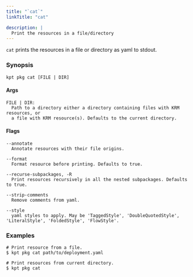```yaml
---
title: "`cat`"
linkTitle: "cat"

description: |
  Print the resources in a file/directory
---
```


<!--mdtogo:Short
    Print the resources in a file/directory
-->

`cat` prints the resources in a file or directory as yaml to stdout.

### Synopsis

<!--mdtogo:Long-->

```
kpt pkg cat [FILE | DIR]
```

#### Args

```
FILE | DIR:
  Path to a directory either a directory containing files with KRM resources, or
  a file with KRM resource(s). Defaults to the current directory.
```

<!--mdtogo-->

#### Flags

```
--annotate
  Annotate resources with their file origins.

--format
  Format resource before printing. Defaults to true.

--recurse-subpackages, -R
  Print resources recursively in all the nested subpackages. Defaults to true.

--strip-comments
  Remove comments from yaml.

--style
  yaml styles to apply. May be 'TaggedStyle', 'DoubleQuotedStyle', 'LiteralStyle', 'FoldedStyle', 'FlowStyle'.
```

### Examples

<!--mdtogo:Examples-->

```shell
# Print resource from a file.
$ kpt pkg cat path/to/deployment.yaml
```

```shell
# Print resources from current directory.
$ kpt pkg cat
```

<!--mdtogo-->
